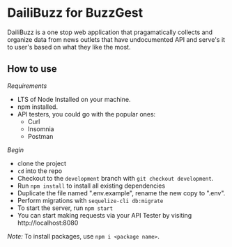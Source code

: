 # DailiBuzz for BuzzGest

DailiBuzz is a one stop web application that pragamatically collects and organize data from news outlets that have undocumented API and serve's it to user's based on what they like the most.

## How to use

_Requirements_

- LTS of Node Installed on your machine.
- npm installed.
- API testers, you could go with the popular ones:
  - Curl
  - Insomnia
  - Postman

_Begin_

- clone the project
- `cd` into the repo
- Checkout to the `development` branch with `git checkout development`.
- Run `npm install` to install all existing dependencies
- Duplicate the file named ".env.example", rename the new copy to ".env".
- Perform migrations with `sequelize-cli db:migrate`
- To start the server, run `npm start`
- You can start making requests via your API Tester by visiting http://localhost:8080

_Note:_
To install packages, use `npm i <package name>`.
